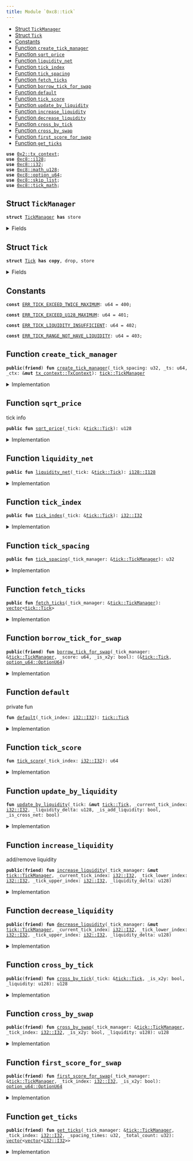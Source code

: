 ```yaml
---
title: Module `0xc8::tick`
---
```




-  [Struct `TickManager`](#0xc8_tick_TickManager)
-  [Struct `Tick`](#0xc8_tick_Tick)
-  [Constants](#@Constants_0)
-  [Function `create_tick_manager`](#0xc8_tick_create_tick_manager)
-  [Function `sqrt_price`](#0xc8_tick_sqrt_price)
-  [Function `liquidity_net`](#0xc8_tick_liquidity_net)
-  [Function `tick_index`](#0xc8_tick_tick_index)
-  [Function `tick_spacing`](#0xc8_tick_tick_spacing)
-  [Function `fetch_ticks`](#0xc8_tick_fetch_ticks)
-  [Function `borrow_tick_for_swap`](#0xc8_tick_borrow_tick_for_swap)
-  [Function `default`](#0xc8_tick_default)
-  [Function `tick_score`](#0xc8_tick_tick_score)
-  [Function `update_by_liquidity`](#0xc8_tick_update_by_liquidity)
-  [Function `increase_liquidity`](#0xc8_tick_increase_liquidity)
-  [Function `decrease_liquidity`](#0xc8_tick_decrease_liquidity)
-  [Function `cross_by_tick`](#0xc8_tick_cross_by_tick)
-  [Function `cross_by_swap`](#0xc8_tick_cross_by_swap)
-  [Function `first_score_for_swap`](#0xc8_tick_first_score_for_swap)
-  [Function `get_ticks`](#0xc8_tick_get_ticks)


<pre><code><b>use</b> <a href="../sui-framework/tx_context.md#0x2_tx_context">0x2::tx_context</a>;
<b>use</b> <a href="../bfc-system/i128.md#0xc8_i128">0xc8::i128</a>;
<b>use</b> <a href="../bfc-system/i32.md#0xc8_i32">0xc8::i32</a>;
<b>use</b> <a href="../bfc-system/math_u128.md#0xc8_math_u128">0xc8::math_u128</a>;
<b>use</b> <a href="../bfc-system/option_u64.md#0xc8_option_u64">0xc8::option_u64</a>;
<b>use</b> <a href="../bfc-system/skip_list.md#0xc8_skip_list">0xc8::skip_list</a>;
<b>use</b> <a href="../bfc-system/tick_math.md#0xc8_tick_math">0xc8::tick_math</a>;
</code></pre>



<a name="0xc8_tick_TickManager"></a>

## Struct `TickManager`



<pre><code><b>struct</b> <a href="../bfc-system/tick.md#0xc8_tick_TickManager">TickManager</a> <b>has</b> store
</code></pre>



<details>
<summary>Fields</summary>


<dl>
<dt>
<code>tick_spacing: u32</code>
</dt>
<dd>

</dd>
<dt>
<code>ticks: <a href="../bfc-system/skip_list.md#0xc8_skip_list_SkipList">skip_list::SkipList</a>&lt;<a href="../bfc-system/tick.md#0xc8_tick_Tick">tick::Tick</a>&gt;</code>
</dt>
<dd>

</dd>
</dl>


</details>

<a name="0xc8_tick_Tick"></a>

## Struct `Tick`



<pre><code><b>struct</b> <a href="../bfc-system/tick.md#0xc8_tick_Tick">Tick</a> <b>has</b> <b>copy</b>, drop, store
</code></pre>



<details>
<summary>Fields</summary>


<dl>
<dt>
<code>index: <a href="../bfc-system/i32.md#0xc8_i32_I32">i32::I32</a></code>
</dt>
<dd>

</dd>
<dt>
<code>sqrt_price: u128</code>
</dt>
<dd>

</dd>
<dt>
<code>liquidity_net: <a href="../bfc-system/i128.md#0xc8_i128_I128">i128::I128</a></code>
</dt>
<dd>

</dd>
<dt>
<code>liquidity_gross: u128</code>
</dt>
<dd>

</dd>
</dl>


</details>

<a name="@Constants_0"></a>

## Constants


<a name="0xc8_tick_ERR_TICK_EXCEED_TWICE_MAXIMUM"></a>



<pre><code><b>const</b> <a href="../bfc-system/tick.md#0xc8_tick_ERR_TICK_EXCEED_TWICE_MAXIMUM">ERR_TICK_EXCEED_TWICE_MAXIMUM</a>: u64 = 400;
</code></pre>



<a name="0xc8_tick_ERR_TICK_EXCEED_U128_MAXIMUM"></a>



<pre><code><b>const</b> <a href="../bfc-system/tick.md#0xc8_tick_ERR_TICK_EXCEED_U128_MAXIMUM">ERR_TICK_EXCEED_U128_MAXIMUM</a>: u64 = 401;
</code></pre>



<a name="0xc8_tick_ERR_TICK_LIQUIDITY_INSUFFICIENT"></a>



<pre><code><b>const</b> <a href="../bfc-system/tick.md#0xc8_tick_ERR_TICK_LIQUIDITY_INSUFFICIENT">ERR_TICK_LIQUIDITY_INSUFFICIENT</a>: u64 = 402;
</code></pre>



<a name="0xc8_tick_ERR_TICK_RANGE_NOT_HAVE_LIQUIDITY"></a>



<pre><code><b>const</b> <a href="../bfc-system/tick.md#0xc8_tick_ERR_TICK_RANGE_NOT_HAVE_LIQUIDITY">ERR_TICK_RANGE_NOT_HAVE_LIQUIDITY</a>: u64 = 403;
</code></pre>



<a name="0xc8_tick_create_tick_manager"></a>

## Function `create_tick_manager`



<pre><code><b>public</b>(<b>friend</b>) <b>fun</b> <a href="../bfc-system/tick.md#0xc8_tick_create_tick_manager">create_tick_manager</a>(_tick_spacing: u32, _ts: u64, _ctx: &<b>mut</b> <a href="../sui-framework/tx_context.md#0x2_tx_context_TxContext">tx_context::TxContext</a>): <a href="../bfc-system/tick.md#0xc8_tick_TickManager">tick::TickManager</a>
</code></pre>



<details>
<summary>Implementation</summary>


<pre><code><b>public</b>(package) <b>fun</b> <a href="../bfc-system/tick.md#0xc8_tick_create_tick_manager">create_tick_manager</a>(
    _tick_spacing: u32,
    _ts: u64,
    _ctx: &<b>mut</b> TxContext,
): <a href="../bfc-system/tick.md#0xc8_tick_TickManager">TickManager</a> {
    <a href="../bfc-system/tick.md#0xc8_tick_TickManager">TickManager</a> {
        tick_spacing: _tick_spacing,
        ticks: <a href="../bfc-system/skip_list.md#0xc8_skip_list_new">skip_list::new</a>(16, 2, _ts, _ctx),
    }
}
</code></pre>



</details>

<a name="0xc8_tick_sqrt_price"></a>

## Function `sqrt_price`

tick info


<pre><code><b>public</b> <b>fun</b> <a href="../bfc-system/tick.md#0xc8_tick_sqrt_price">sqrt_price</a>(_tick: &<a href="../bfc-system/tick.md#0xc8_tick_Tick">tick::Tick</a>): u128
</code></pre>



<details>
<summary>Implementation</summary>


<pre><code><b>public</b> <b>fun</b> <a href="../bfc-system/tick.md#0xc8_tick_sqrt_price">sqrt_price</a>(_tick: &<a href="../bfc-system/tick.md#0xc8_tick_Tick">Tick</a>): u128 {
    _tick.sqrt_price
}
</code></pre>



</details>

<a name="0xc8_tick_liquidity_net"></a>

## Function `liquidity_net`



<pre><code><b>public</b> <b>fun</b> <a href="../bfc-system/tick.md#0xc8_tick_liquidity_net">liquidity_net</a>(_tick: &<a href="../bfc-system/tick.md#0xc8_tick_Tick">tick::Tick</a>): <a href="../bfc-system/i128.md#0xc8_i128_I128">i128::I128</a>
</code></pre>



<details>
<summary>Implementation</summary>


<pre><code><b>public</b> <b>fun</b> <a href="../bfc-system/tick.md#0xc8_tick_liquidity_net">liquidity_net</a>(_tick: &<a href="../bfc-system/tick.md#0xc8_tick_Tick">Tick</a>): I128 {
    _tick.liquidity_net
}
</code></pre>



</details>

<a name="0xc8_tick_tick_index"></a>

## Function `tick_index`



<pre><code><b>public</b> <b>fun</b> <a href="../bfc-system/tick.md#0xc8_tick_tick_index">tick_index</a>(_tick: &<a href="../bfc-system/tick.md#0xc8_tick_Tick">tick::Tick</a>): <a href="../bfc-system/i32.md#0xc8_i32_I32">i32::I32</a>
</code></pre>



<details>
<summary>Implementation</summary>


<pre><code><b>public</b> <b>fun</b> <a href="../bfc-system/tick.md#0xc8_tick_tick_index">tick_index</a>(_tick: &<a href="../bfc-system/tick.md#0xc8_tick_Tick">Tick</a>): I32 {
    _tick.index
}
</code></pre>



</details>

<a name="0xc8_tick_tick_spacing"></a>

## Function `tick_spacing`



<pre><code><b>public</b> <b>fun</b> <a href="../bfc-system/tick.md#0xc8_tick_tick_spacing">tick_spacing</a>(_tick_manager: &<a href="../bfc-system/tick.md#0xc8_tick_TickManager">tick::TickManager</a>): u32
</code></pre>



<details>
<summary>Implementation</summary>


<pre><code><b>public</b> <b>fun</b> <a href="../bfc-system/tick.md#0xc8_tick_tick_spacing">tick_spacing</a>(_tick_manager: &<a href="../bfc-system/tick.md#0xc8_tick_TickManager">TickManager</a>): u32 {
    _tick_manager.tick_spacing
}
</code></pre>



</details>

<a name="0xc8_tick_fetch_ticks"></a>

## Function `fetch_ticks`



<pre><code><b>public</b> <b>fun</b> <a href="../bfc-system/tick.md#0xc8_tick_fetch_ticks">fetch_ticks</a>(_tick_manager: &<a href="../bfc-system/tick.md#0xc8_tick_TickManager">tick::TickManager</a>): <a href="../move-stdlib/vector.md#0x1_vector">vector</a>&lt;<a href="../bfc-system/tick.md#0xc8_tick_Tick">tick::Tick</a>&gt;
</code></pre>



<details>
<summary>Implementation</summary>


<pre><code><b>public</b> <b>fun</b> <a href="../bfc-system/tick.md#0xc8_tick_fetch_ticks">fetch_ticks</a>(_tick_manager: &<a href="../bfc-system/tick.md#0xc8_tick_TickManager">TickManager</a>): <a href="../move-stdlib/vector.md#0x1_vector">vector</a>&lt;<a href="../bfc-system/tick.md#0xc8_tick_Tick">Tick</a>&gt; {
    <b>let</b> _ticks = &_tick_manager.ticks;
    <b>let</b> <b>mut</b> ticks = <a href="../move-stdlib/vector.md#0x1_vector_empty">vector::empty</a>&lt;<a href="../bfc-system/tick.md#0xc8_tick_Tick">Tick</a>&gt;();
    <b>if</b> (<a href="../bfc-system/skip_list.md#0xc8_skip_list_length">skip_list::length</a>(_ticks) != 0) {
        <b>let</b> <b>mut</b> next_score = &<a href="../bfc-system/skip_list.md#0xc8_skip_list_head">skip_list::head</a>(_ticks);
        <b>while</b> (is_some(next_score)) {
            <b>let</b> score = <a href="../bfc-system/option_u64.md#0xc8_option_u64_borrow">option_u64::borrow</a>(next_score);
            <b>let</b> node = <a href="../bfc-system/skip_list.md#0xc8_skip_list_borrow_node">skip_list::borrow_node</a>(
                _ticks,
                score,
            );
            <a href="../move-stdlib/vector.md#0x1_vector_push_back">vector::push_back</a>(&<b>mut</b> ticks, *<a href="../bfc-system/skip_list.md#0xc8_skip_list_borrow">skip_list::borrow</a>&lt;<a href="../bfc-system/tick.md#0xc8_tick_Tick">Tick</a>&gt;(_ticks, score));
            next_score = &<a href="../bfc-system/skip_list.md#0xc8_skip_list_next_score">skip_list::next_score</a>(node);
        };
    };
    ticks
}
</code></pre>



</details>

<a name="0xc8_tick_borrow_tick_for_swap"></a>

## Function `borrow_tick_for_swap`



<pre><code><b>public</b>(<b>friend</b>) <b>fun</b> <a href="../bfc-system/tick.md#0xc8_tick_borrow_tick_for_swap">borrow_tick_for_swap</a>(_tick_manager: &<a href="../bfc-system/tick.md#0xc8_tick_TickManager">tick::TickManager</a>, _score: u64, _is_x2y: bool): (&<a href="../bfc-system/tick.md#0xc8_tick_Tick">tick::Tick</a>, <a href="../bfc-system/option_u64.md#0xc8_option_u64_OptionU64">option_u64::OptionU64</a>)
</code></pre>



<details>
<summary>Implementation</summary>


<pre><code><b>public</b>(package) <b>fun</b> <a href="../bfc-system/tick.md#0xc8_tick_borrow_tick_for_swap">borrow_tick_for_swap</a>(
    _tick_manager: &<a href="../bfc-system/tick.md#0xc8_tick_TickManager">TickManager</a>,
    _score: u64,
    _is_x2y: bool
): (&<a href="../bfc-system/tick.md#0xc8_tick_Tick">Tick</a>, OptionU64) {
    <b>let</b> node = <a href="../bfc-system/skip_list.md#0xc8_skip_list_borrow_node">skip_list::borrow_node</a>(&_tick_manager.ticks, _score);
    <b>let</b> score = <b>if</b> (_is_x2y) {
        <a href="../bfc-system/skip_list.md#0xc8_skip_list_prev_score">skip_list::prev_score</a>(node)
    } <b>else</b> {
        <a href="../bfc-system/skip_list.md#0xc8_skip_list_next_score">skip_list::next_score</a>(node)
    };
    (<a href="../bfc-system/skip_list.md#0xc8_skip_list_borrow_value">skip_list::borrow_value</a>(node), score)
}
</code></pre>



</details>

<a name="0xc8_tick_default"></a>

## Function `default`

private fun


<pre><code><b>fun</b> <a href="../bfc-system/tick.md#0xc8_tick_default">default</a>(_tick_index: <a href="../bfc-system/i32.md#0xc8_i32_I32">i32::I32</a>): <a href="../bfc-system/tick.md#0xc8_tick_Tick">tick::Tick</a>
</code></pre>



<details>
<summary>Implementation</summary>


<pre><code><b>fun</b> <a href="../bfc-system/tick.md#0xc8_tick_default">default</a>(_tick_index: I32): <a href="../bfc-system/tick.md#0xc8_tick_Tick">Tick</a> {
    <b>let</b> sqrt_price = <a href="../bfc-system/tick_math.md#0xc8_tick_math_get_sqrt_price_at_tick">tick_math::get_sqrt_price_at_tick</a>(_tick_index);
    <a href="../bfc-system/tick.md#0xc8_tick_Tick">Tick</a> {
        sqrt_price,
        index: _tick_index,
        liquidity_net: <a href="../bfc-system/i128.md#0xc8_i128_from">i128::from</a>(0),
        liquidity_gross: 0
    }
}
</code></pre>



</details>

<a name="0xc8_tick_tick_score"></a>

## Function `tick_score`



<pre><code><b>fun</b> <a href="../bfc-system/tick.md#0xc8_tick_tick_score">tick_score</a>(_tick_index: <a href="../bfc-system/i32.md#0xc8_i32_I32">i32::I32</a>): u64
</code></pre>



<details>
<summary>Implementation</summary>


<pre><code><b>fun</b> <a href="../bfc-system/tick.md#0xc8_tick_tick_score">tick_score</a>(_tick_index: I32): u64 {
    <b>let</b> score = <a href="../bfc-system/i32.md#0xc8_i32_as_u32">i32::as_u32</a>(<a href="../bfc-system/i32.md#0xc8_i32_add">i32::add</a>(_tick_index, <a href="../bfc-system/tick_math.md#0xc8_tick_math_max_tick">tick_math::max_tick</a>()));
    <b>assert</b>!(
        score &gt;= 0 && score &lt;= <a href="../bfc-system/i32.md#0xc8_i32_as_u32">i32::as_u32</a>(<a href="../bfc-system/i32.md#0xc8_i32_mul">i32::mul</a>(<a href="../bfc-system/tick_math.md#0xc8_tick_math_max_tick">tick_math::max_tick</a>(), <a href="../bfc-system/i32.md#0xc8_i32_from_u32">i32::from_u32</a>(2))),
        <a href="../bfc-system/tick.md#0xc8_tick_ERR_TICK_EXCEED_TWICE_MAXIMUM">ERR_TICK_EXCEED_TWICE_MAXIMUM</a>
    );
    (score <b>as</b> u64)
}
</code></pre>



</details>

<a name="0xc8_tick_update_by_liquidity"></a>

## Function `update_by_liquidity`



<pre><code><b>fun</b> <a href="../bfc-system/tick.md#0xc8_tick_update_by_liquidity">update_by_liquidity</a>(_tick: &<b>mut</b> <a href="../bfc-system/tick.md#0xc8_tick_Tick">tick::Tick</a>, _current_tick_index: <a href="../bfc-system/i32.md#0xc8_i32_I32">i32::I32</a>, _liquidity_delta: u128, _is_add_liquidity: bool, _is_cross_net: bool)
</code></pre>



<details>
<summary>Implementation</summary>


<pre><code><b>fun</b> <a href="../bfc-system/tick.md#0xc8_tick_update_by_liquidity">update_by_liquidity</a>(
    _tick: &<b>mut</b> <a href="../bfc-system/tick.md#0xc8_tick_Tick">Tick</a>,
    _current_tick_index: I32,
    _liquidity_delta: u128,
    _is_add_liquidity: bool,
    _is_cross_net: bool
)
{
    <b>if</b> (_is_add_liquidity == <b>true</b>) {
        <b>assert</b>!(<a href="../bfc-system/math_u128.md#0xc8_math_u128_add_check">math_u128::add_check</a>(_tick.liquidity_gross, _liquidity_delta), <a href="../bfc-system/tick.md#0xc8_tick_ERR_TICK_EXCEED_U128_MAXIMUM">ERR_TICK_EXCEED_U128_MAXIMUM</a>);
        _tick.liquidity_gross = _tick.liquidity_gross + _liquidity_delta;
    } <b>else</b> {
        <b>assert</b>!(_tick.liquidity_gross &gt;= _liquidity_delta, <a href="../bfc-system/tick.md#0xc8_tick_ERR_TICK_LIQUIDITY_INSUFFICIENT">ERR_TICK_LIQUIDITY_INSUFFICIENT</a>);
        _tick.liquidity_gross = _tick.liquidity_gross - _liquidity_delta;
    };
    <b>let</b> is_overflowing: bool;
    <b>let</b> liquidity_net: I128;
    <b>if</b> (_is_add_liquidity) {
        <b>if</b> (_is_cross_net) {
            (liquidity_net, is_overflowing) = <a href="../bfc-system/i128.md#0xc8_i128_overflowing_sub">i128::overflowing_sub</a>(
                _tick.liquidity_net,
                <a href="../bfc-system/i128.md#0xc8_i128_from">i128::from</a>(_liquidity_delta)
            );
        } <b>else</b> {
            (liquidity_net, is_overflowing) = <a href="../bfc-system/i128.md#0xc8_i128_overflowing_add">i128::overflowing_add</a>(
                _tick.liquidity_net,
                <a href="../bfc-system/i128.md#0xc8_i128_from">i128::from</a>(_liquidity_delta)
            );
        };
    } <b>else</b> {
        <b>if</b> (_is_cross_net) {
            (liquidity_net, is_overflowing) = <a href="../bfc-system/i128.md#0xc8_i128_overflowing_add">i128::overflowing_add</a>(
                _tick.liquidity_net,
                <a href="../bfc-system/i128.md#0xc8_i128_from">i128::from</a>(_liquidity_delta)
            );
        } <b>else</b> {
            (liquidity_net, is_overflowing) = <a href="../bfc-system/i128.md#0xc8_i128_overflowing_sub">i128::overflowing_sub</a>(
                _tick.liquidity_net,
                <a href="../bfc-system/i128.md#0xc8_i128_from">i128::from</a>(_liquidity_delta)
            );
        };
    };
    <b>assert</b>!(!is_overflowing, <a href="../bfc-system/tick.md#0xc8_tick_ERR_TICK_LIQUIDITY_INSUFFICIENT">ERR_TICK_LIQUIDITY_INSUFFICIENT</a>);
    _tick.liquidity_net = liquidity_net;
}
</code></pre>



</details>

<a name="0xc8_tick_increase_liquidity"></a>

## Function `increase_liquidity`

add/remove liquidity


<pre><code><b>public</b>(<b>friend</b>) <b>fun</b> <a href="../bfc-system/tick.md#0xc8_tick_increase_liquidity">increase_liquidity</a>(_tick_manager: &<b>mut</b> <a href="../bfc-system/tick.md#0xc8_tick_TickManager">tick::TickManager</a>, _current_tick_index: <a href="../bfc-system/i32.md#0xc8_i32_I32">i32::I32</a>, _tick_lower_index: <a href="../bfc-system/i32.md#0xc8_i32_I32">i32::I32</a>, _tick_upper_index: <a href="../bfc-system/i32.md#0xc8_i32_I32">i32::I32</a>, _liquidity_delta: u128)
</code></pre>



<details>
<summary>Implementation</summary>


<pre><code><b>public</b>(package) <b>fun</b> <a href="../bfc-system/tick.md#0xc8_tick_increase_liquidity">increase_liquidity</a>(
    _tick_manager: &<b>mut</b> <a href="../bfc-system/tick.md#0xc8_tick_TickManager">TickManager</a>,
    _current_tick_index: I32,
    _tick_lower_index: I32,
    _tick_upper_index: I32,
    _liquidity_delta: u128
)
{
    <b>if</b> (_liquidity_delta == 0) {
        <b>return</b>
    };
    <b>let</b> tick_lower_score = <a href="../bfc-system/tick.md#0xc8_tick_tick_score">tick_score</a>(_tick_lower_index);
    <b>let</b> tick_upper_score = <a href="../bfc-system/tick.md#0xc8_tick_tick_score">tick_score</a>(_tick_upper_index);

    <b>if</b> (!<a href="../bfc-system/skip_list.md#0xc8_skip_list_contains">skip_list::contains</a>(&_tick_manager.ticks, tick_lower_score)) {
        <a href="../bfc-system/skip_list.md#0xc8_skip_list_insert">skip_list::insert</a>(&<b>mut</b> _tick_manager.ticks, tick_lower_score, <a href="../bfc-system/tick.md#0xc8_tick_default">default</a>(_tick_lower_index));
    };
    <b>if</b> (!<a href="../bfc-system/skip_list.md#0xc8_skip_list_contains">skip_list::contains</a>(&_tick_manager.ticks, tick_upper_score)) {
        <a href="../bfc-system/skip_list.md#0xc8_skip_list_insert">skip_list::insert</a>(&<b>mut</b> _tick_manager.ticks, tick_upper_score, <a href="../bfc-system/tick.md#0xc8_tick_default">default</a>(_tick_upper_index));
    };

    <b>let</b> lower_tick = <a href="../bfc-system/skip_list.md#0xc8_skip_list_borrow_mut">skip_list::borrow_mut</a>(&<b>mut</b> _tick_manager.ticks, tick_lower_score);
    <a href="../bfc-system/tick.md#0xc8_tick_update_by_liquidity">update_by_liquidity</a>(
        lower_tick,
        _current_tick_index,
        _liquidity_delta,
        <b>true</b>,
        <b>false</b>
    );
    <b>let</b> upper_tick = <a href="../bfc-system/skip_list.md#0xc8_skip_list_borrow_mut">skip_list::borrow_mut</a>(&<b>mut</b> _tick_manager.ticks, tick_upper_score);
    <a href="../bfc-system/tick.md#0xc8_tick_update_by_liquidity">update_by_liquidity</a>(
        upper_tick,
        _current_tick_index,
        _liquidity_delta,
        <b>true</b>,
        <b>true</b>
    );
}
</code></pre>



</details>

<a name="0xc8_tick_decrease_liquidity"></a>

## Function `decrease_liquidity`



<pre><code><b>public</b>(<b>friend</b>) <b>fun</b> <a href="../bfc-system/tick.md#0xc8_tick_decrease_liquidity">decrease_liquidity</a>(_tick_manager: &<b>mut</b> <a href="../bfc-system/tick.md#0xc8_tick_TickManager">tick::TickManager</a>, _current_tick_index: <a href="../bfc-system/i32.md#0xc8_i32_I32">i32::I32</a>, _tick_lower_index: <a href="../bfc-system/i32.md#0xc8_i32_I32">i32::I32</a>, _tick_upper_index: <a href="../bfc-system/i32.md#0xc8_i32_I32">i32::I32</a>, _liquidity_delta: u128)
</code></pre>



<details>
<summary>Implementation</summary>


<pre><code><b>public</b>(package) <b>fun</b> <a href="../bfc-system/tick.md#0xc8_tick_decrease_liquidity">decrease_liquidity</a>(
    _tick_manager: &<b>mut</b> <a href="../bfc-system/tick.md#0xc8_tick_TickManager">TickManager</a>,
    _current_tick_index: I32,
    _tick_lower_index: I32,
    _tick_upper_index: I32,
    _liquidity_delta: u128
)
{
    <b>if</b> (_liquidity_delta == 0) {
        <b>return</b>
    };
    <b>let</b> tick_lower_score = <a href="../bfc-system/tick.md#0xc8_tick_tick_score">tick_score</a>(_tick_lower_index);
    <b>let</b> tick_upper_score = <a href="../bfc-system/tick.md#0xc8_tick_tick_score">tick_score</a>(_tick_upper_index);
    <b>assert</b>!(
        <a href="../bfc-system/skip_list.md#0xc8_skip_list_contains">skip_list::contains</a>(&_tick_manager.ticks, tick_lower_score) &&
            <a href="../bfc-system/skip_list.md#0xc8_skip_list_contains">skip_list::contains</a>(&_tick_manager.ticks, tick_upper_score),
        <a href="../bfc-system/tick.md#0xc8_tick_ERR_TICK_RANGE_NOT_HAVE_LIQUIDITY">ERR_TICK_RANGE_NOT_HAVE_LIQUIDITY</a>
    );
    <b>let</b> lower_tick = <a href="../bfc-system/skip_list.md#0xc8_skip_list_borrow_mut">skip_list::borrow_mut</a>(&<b>mut</b> _tick_manager.ticks, tick_lower_score);
    <a href="../bfc-system/tick.md#0xc8_tick_update_by_liquidity">update_by_liquidity</a>(
        lower_tick,
        _current_tick_index,
        _liquidity_delta,
        <b>false</b>,
        <b>false</b>
    );
    <b>let</b> <b>mut</b> is_liquidity_changed = lower_tick.liquidity_gross != _liquidity_delta;
    <b>if</b> (is_liquidity_changed && lower_tick.liquidity_gross == 0 && _current_tick_index != _tick_upper_index) {
        <a href="../bfc-system/skip_list.md#0xc8_skip_list_remove">skip_list::remove</a>(&<b>mut</b> _tick_manager.ticks, tick_lower_score);
    };
    <b>let</b> upper_tick = <a href="../bfc-system/skip_list.md#0xc8_skip_list_borrow_mut">skip_list::borrow_mut</a>(&<b>mut</b> _tick_manager.ticks, tick_upper_score);
    <a href="../bfc-system/tick.md#0xc8_tick_update_by_liquidity">update_by_liquidity</a>(
        upper_tick,
        _current_tick_index,
        _liquidity_delta,
        <b>false</b>,
        <b>true</b>
    );
    is_liquidity_changed = upper_tick.liquidity_gross != _liquidity_delta;
    <b>if</b> (is_liquidity_changed && upper_tick.liquidity_gross == 0 && _current_tick_index != _tick_lower_index) {
        <a href="../bfc-system/skip_list.md#0xc8_skip_list_remove">skip_list::remove</a>(&<b>mut</b> _tick_manager.ticks, tick_upper_score);
    };
}
</code></pre>



</details>

<a name="0xc8_tick_cross_by_tick"></a>

## Function `cross_by_tick`



<pre><code><b>public</b>(<b>friend</b>) <b>fun</b> <a href="../bfc-system/tick.md#0xc8_tick_cross_by_tick">cross_by_tick</a>(_tick: &<a href="../bfc-system/tick.md#0xc8_tick_Tick">tick::Tick</a>, _is_x2y: bool, _liquidity: u128): u128
</code></pre>



<details>
<summary>Implementation</summary>


<pre><code><b>public</b>(package) <b>fun</b> <a href="../bfc-system/tick.md#0xc8_tick_cross_by_tick">cross_by_tick</a>(
    _tick: &<a href="../bfc-system/tick.md#0xc8_tick_Tick">Tick</a>,
    _is_x2y: bool,
    _liquidity: u128
): u128
{
    <b>let</b> liquidity_net = <b>if</b> (_is_x2y) {
        <a href="../bfc-system/i128.md#0xc8_i128_neg">i128::neg</a>(_tick.liquidity_net)
    } <b>else</b> {
        _tick.liquidity_net
    };
    <b>let</b> abs_liquidity_net = <a href="../bfc-system/i128.md#0xc8_i128_abs_u128">i128::abs_u128</a>(liquidity_net);
    <b>if</b> (<a href="../bfc-system/i128.md#0xc8_i128_is_neg">i128::is_neg</a>(liquidity_net)) {
        <b>assert</b>!(abs_liquidity_net &lt;= _liquidity, <a href="../bfc-system/tick.md#0xc8_tick_ERR_TICK_LIQUIDITY_INSUFFICIENT">ERR_TICK_LIQUIDITY_INSUFFICIENT</a>);
        _liquidity - abs_liquidity_net
    } <b>else</b> {
        <b>assert</b>!(<a href="../bfc-system/math_u128.md#0xc8_math_u128_add_check">math_u128::add_check</a>(abs_liquidity_net, _liquidity), <a href="../bfc-system/tick.md#0xc8_tick_ERR_TICK_EXCEED_U128_MAXIMUM">ERR_TICK_EXCEED_U128_MAXIMUM</a>);
        _liquidity + abs_liquidity_net
    }
}
</code></pre>



</details>

<a name="0xc8_tick_cross_by_swap"></a>

## Function `cross_by_swap`



<pre><code><b>public</b>(<b>friend</b>) <b>fun</b> <a href="../bfc-system/tick.md#0xc8_tick_cross_by_swap">cross_by_swap</a>(_tick_manager: &<a href="../bfc-system/tick.md#0xc8_tick_TickManager">tick::TickManager</a>, _tick_index: <a href="../bfc-system/i32.md#0xc8_i32_I32">i32::I32</a>, _is_x2y: bool, _liquidity: u128): u128
</code></pre>



<details>
<summary>Implementation</summary>


<pre><code><b>public</b>(package) <b>fun</b> <a href="../bfc-system/tick.md#0xc8_tick_cross_by_swap">cross_by_swap</a>(
    _tick_manager: &<a href="../bfc-system/tick.md#0xc8_tick_TickManager">TickManager</a>,
    _tick_index: I32,
    _is_x2y: bool,
    _liquidity: u128
): u128
{
    <b>let</b> <a href="../bfc-system/tick.md#0xc8_tick">tick</a> = <a href="../bfc-system/skip_list.md#0xc8_skip_list_borrow">skip_list::borrow</a>(&_tick_manager.ticks, <a href="../bfc-system/tick.md#0xc8_tick_tick_score">tick_score</a>(_tick_index));
    <a href="../bfc-system/tick.md#0xc8_tick_cross_by_tick">cross_by_tick</a>(<a href="../bfc-system/tick.md#0xc8_tick">tick</a>, _is_x2y, _liquidity)
}
</code></pre>



</details>

<a name="0xc8_tick_first_score_for_swap"></a>

## Function `first_score_for_swap`



<pre><code><b>public</b>(<b>friend</b>) <b>fun</b> <a href="../bfc-system/tick.md#0xc8_tick_first_score_for_swap">first_score_for_swap</a>(_tick_manager: &<a href="../bfc-system/tick.md#0xc8_tick_TickManager">tick::TickManager</a>, _tick_index: <a href="../bfc-system/i32.md#0xc8_i32_I32">i32::I32</a>, _is_x2y: bool): <a href="../bfc-system/option_u64.md#0xc8_option_u64_OptionU64">option_u64::OptionU64</a>
</code></pre>



<details>
<summary>Implementation</summary>


<pre><code><b>public</b>(package) <b>fun</b> <a href="../bfc-system/tick.md#0xc8_tick_first_score_for_swap">first_score_for_swap</a>(
    _tick_manager: &<a href="../bfc-system/tick.md#0xc8_tick_TickManager">TickManager</a>,
    _tick_index: I32,
    _is_x2y: bool,
): OptionU64 {
    <b>let</b> score;
    <b>if</b> (_is_x2y) {
        score = <a href="../bfc-system/tick.md#0xc8_tick_tick_score">tick_score</a>(_tick_index);
        <a href="../bfc-system/skip_list.md#0xc8_skip_list_find_prev">skip_list::find_prev</a>(&_tick_manager.ticks, score, <b>true</b>)
    } <b>else</b> {
        <b>if</b> (<a href="../bfc-system/i32.md#0xc8_i32_eq">i32::eq</a>(
            _tick_index,
            <a href="../bfc-system/i32.md#0xc8_i32_neg_from">i32::neg_from</a>(<a href="../bfc-system/tick_math.md#0xc8_tick_math_tick_bound">tick_math::tick_bound</a>() + 1),
        )) {
            score = <a href="../bfc-system/tick.md#0xc8_tick_tick_score">tick_score</a>(<a href="../bfc-system/tick_math.md#0xc8_tick_math_min_tick">tick_math::min_tick</a>());
            <a href="../bfc-system/skip_list.md#0xc8_skip_list_find_next">skip_list::find_next</a>(&_tick_manager.ticks, score, <b>true</b>)
        } <b>else</b> {
            score = <a href="../bfc-system/tick.md#0xc8_tick_tick_score">tick_score</a>(_tick_index);
            <a href="../bfc-system/skip_list.md#0xc8_skip_list_find_next">skip_list::find_next</a>(&_tick_manager.ticks, score, <b>false</b>)
        }
    }
}
</code></pre>



</details>

<a name="0xc8_tick_get_ticks"></a>

## Function `get_ticks`



<pre><code><b>public</b>(<b>friend</b>) <b>fun</b> <a href="../bfc-system/tick.md#0xc8_tick_get_ticks">get_ticks</a>(_tick_manager: &<a href="../bfc-system/tick.md#0xc8_tick_TickManager">tick::TickManager</a>, _tick_index: <a href="../bfc-system/i32.md#0xc8_i32_I32">i32::I32</a>, _spacing_times: u32, _total_count: u32): <a href="../move-stdlib/vector.md#0x1_vector">vector</a>&lt;<a href="../move-stdlib/vector.md#0x1_vector">vector</a>&lt;<a href="../bfc-system/i32.md#0xc8_i32_I32">i32::I32</a>&gt;&gt;
</code></pre>



<details>
<summary>Implementation</summary>


<pre><code><b>public</b>(package) <b>fun</b> <a href="../bfc-system/tick.md#0xc8_tick_get_ticks">get_ticks</a>(
    _tick_manager: &<a href="../bfc-system/tick.md#0xc8_tick_TickManager">TickManager</a>,
    _tick_index: I32,
    _spacing_times: u32,
    _total_count: u32,
): <a href="../move-stdlib/vector.md#0x1_vector">vector</a>&lt;<a href="../move-stdlib/vector.md#0x1_vector">vector</a>&lt;I32&gt;&gt; {
    <b>let</b> gap = <a href="../bfc-system/i32.md#0xc8_i32_from_u32">i32::from_u32</a>(_spacing_times * _tick_manager.tick_spacing);
    <b>let</b> middle = <a href="../bfc-system/tick_math.md#0xc8_tick_math_get_prev_valid_tick_index">tick_math::get_prev_valid_tick_index</a>(_tick_index, _tick_manager.tick_spacing);
    <b>let</b> spacing_times = (_total_count - 1) / 2 * _spacing_times + (_spacing_times + 1) / 2;
    <b>let</b> <b>mut</b> lower = <a href="../bfc-system/i32.md#0xc8_i32_sub">i32::sub</a>(
        middle,
        <a href="../bfc-system/i32.md#0xc8_i32_from_u32">i32::from_u32</a>(_tick_manager.tick_spacing * spacing_times),
    );
    <b>let</b> <b>mut</b> count = _total_count;
    <b>let</b> <b>mut</b> ticks = <a href="../move-stdlib/vector.md#0x1_vector_empty">vector::empty</a>&lt;<a href="../move-stdlib/vector.md#0x1_vector">vector</a>&lt;I32&gt;&gt;();
    <b>while</b> (count &gt; 0) {
        <b>let</b> upper = <a href="../bfc-system/i32.md#0xc8_i32_add">i32::add</a>(lower, gap);
        <a href="../move-stdlib/vector.md#0x1_vector_push_back">vector::push_back</a>(&<b>mut</b> ticks, <a href="../move-stdlib/vector.md#0x1_vector">vector</a>&lt;I32&gt;[lower, upper]);
        lower = upper;
        count = count - 1
    };
    ticks
}
</code></pre>



</details>
